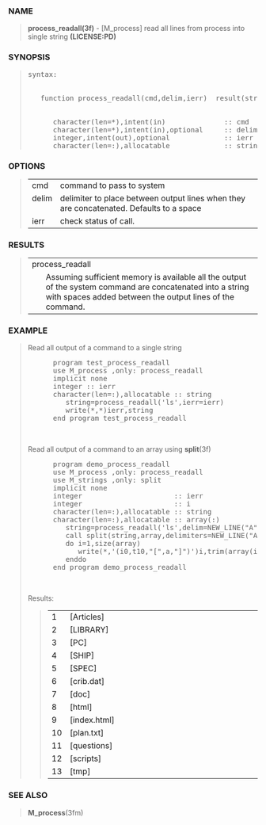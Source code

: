 <?
<body>
  <a name="top"></a>
  <div id="Container">
    <div id="Content">
      <div class="c1">
      </div><a name="0"></a>
      <h3><a name="0">NAME</a></h3>
      <blockquote>
        <b>process_readall(3f)</b> - [M_process] read all lines from process into single string <b>(LICENSE:PD)</b>
      </blockquote><a name="contents"></a>
      <h3><a name="8">SYNOPSIS</a></h3>
      <blockquote>
        <pre>
syntax:
<br />
   function process_readall(cmd,delim,ierr)  result(string)
<br />
      character(len=*),intent(in)              :: cmd
      character(len=*),intent(in),optional     :: delim
      integer,intent(out),optional             :: ierr
      character(len=:),allocatable             :: string
</pre>
      </blockquote><a name="2"></a>
      <h3><a name="2">OPTIONS</a></h3>
      <blockquote>
        <table cellpadding="3">
          <tr valign="top">
            <td class="c2" width="6%" nowrap="nowrap">cmd</td>
            <td valign="bottom">command to pass to system</td>
          </tr>
          <tr valign="top">
            <td class="c2" width="6%" nowrap="nowrap">delim</td>
            <td valign="bottom">delimiter to place between output lines when they are concatenated. Defaults to a space</td>
          </tr>
          <tr valign="top">
            <td class="c2" width="6%" nowrap="nowrap">ierr</td>
            <td valign="bottom">check status of call.</td>
          </tr>
        </table>
      </blockquote><a name="3"></a>
      <h3><a name="3">RESULTS</a></h3>
      <blockquote>
        <table cellpadding="3">
          <tr valign="top">
            <td class="c2" colspan="2">process_readall</td>
          </tr>
          <tr valign="top">
            <td width="6%"> </td>
            <td>Assuming sufficient memory is available all the output of the system command are concatenated into a string with spaces added between the
            output lines of the command.</td>
          </tr>
        </table>
      </blockquote><a name="4"></a>
      <h3><a name="4">EXAMPLE</a></h3>
      <blockquote>
        <p>Read all output of a command to a single string</p>
        <pre>
      program test_process_readall
      use M_process ,only: process_readall
      implicit none
      integer :: ierr
      character(len=:),allocatable :: string
         string=process_readall('ls',ierr=ierr)
         write(*,*)ierr,string
      end program test_process_readall
<br />
</pre>Read all output of a command to an array using <b>split</b>(3f)
        <pre>
      program demo_process_readall
      use M_process ,only: process_readall
      use M_strings ,only: split
      implicit none
      integer                      :: ierr
      integer                      :: i
      character(len=:),allocatable :: string
      character(len=:),allocatable :: array(:)
         string=process_readall('ls',delim=NEW_LINE("A"),ierr=ierr)
         call split(string,array,delimiters=NEW_LINE("A"))
         do i=1,size(array)
            write(*,'(i0,t10,"[",a,"]")')i,trim(array(i))
         enddo
      end program demo_process_readall
<br />
</pre>Results:
        <blockquote>
          <table cellpadding="3">
            <tr valign="top">
              <td class="c2" width="6%" nowrap="nowrap">1</td>
              <td valign="bottom">[Articles]</td>
            </tr>
            <tr valign="top">
              <td class="c2" width="6%" nowrap="nowrap">2</td>
              <td valign="bottom">[LIBRARY]</td>
            </tr>
            <tr valign="top">
              <td class="c2" width="6%" nowrap="nowrap">3</td>
              <td valign="bottom">[PC]</td>
            </tr>
            <tr valign="top">
              <td class="c2" width="6%" nowrap="nowrap">4</td>
              <td valign="bottom">[SHIP]</td>
            </tr>
            <tr valign="top">
              <td class="c2" width="6%" nowrap="nowrap">5</td>
              <td valign="bottom">[SPEC]</td>
            </tr>
            <tr valign="top">
              <td class="c2" width="6%" nowrap="nowrap">6</td>
              <td valign="bottom">[crib.dat]</td>
            </tr>
            <tr valign="top">
              <td class="c2" width="6%" nowrap="nowrap">7</td>
              <td valign="bottom">[doc]</td>
            </tr>
            <tr valign="top">
              <td class="c2" width="6%" nowrap="nowrap">8</td>
              <td valign="bottom">[html]</td>
            </tr>
            <tr valign="top">
              <td class="c2" width="6%" nowrap="nowrap">9</td>
              <td valign="bottom">[index.html]</td>
            </tr>
            <tr valign="top">
              <td class="c2" width="6%" nowrap="nowrap">10</td>
              <td valign="bottom">[plan.txt]</td>
            </tr>
            <tr valign="top">
              <td class="c2" width="6%" nowrap="nowrap">11</td>
              <td valign="bottom">[questions]</td>
            </tr>
            <tr valign="top">
              <td class="c2" width="6%" nowrap="nowrap">12</td>
              <td valign="bottom">[scripts]</td>
            </tr>
            <tr valign="top">
              <td class="c2" width="6%" nowrap="nowrap">13</td>
              <td valign="bottom">[tmp]</td>
            </tr>
          </table>
        </blockquote>
      </blockquote><a name="5"></a>
      <h3><a name="5">SEE ALSO</a></h3>
      <blockquote>
        <b>M_process</b>(3fm)
      </blockquote><a name="6"></a>

    </div>
  </div>
</body>
